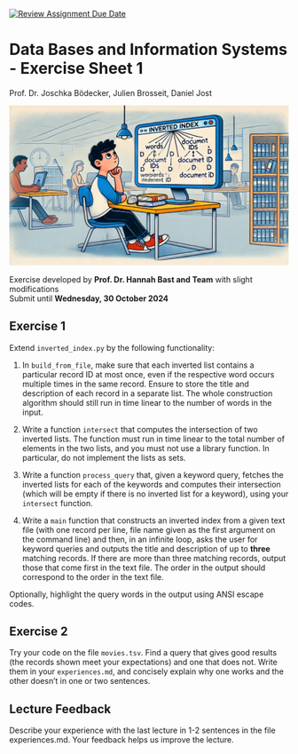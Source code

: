 [![Review Assignment Due Date](https://classroom.github.com/assets/deadline-readme-button-22041afd0340ce965d47ae6ef1cefeee28c7c493a6346c4f15d667ab976d596c.svg)](https://classroom.github.com/a/Ig6JJFeq)
# Data Bases and Information Systems - Exercise Sheet 1  
Prof. Dr. Joschka Bödecker, Julien Brosseit, Daniel Jost

![introduction image](./images/inverted_index.png)

Exercise developed by **Prof. Dr. Hannah Bast and Team** with slight modifications  
Submit until **Wednesday, 30 October 2024**

## Exercise 1

Extend `inverted_index.py` by the following functionality:

1. In `build_from_file`, make sure that each inverted list contains a particular record ID at most once, even if the respective word occurs multiple times in the same record. Ensure to store the title and description of each record in a separate list. The whole construction algorithm should still run in time linear to the number of words in the input.

2. Write a function `intersect` that computes the intersection of two inverted lists. The function must run in time linear to the total number of elements in the two lists, and you must not use a library function. In particular, do not implement the lists as sets.

3. Write a function `process_query` that, given a keyword query, fetches the inverted lists for each of the keywords and computes their intersection (which will be empty if there is no inverted list for a keyword), using your `intersect` function.

4. Write a `main` function that constructs an inverted index from a given text file (with one record per line, file name given as the first argument on the command line) and then, in an infinite loop, asks the user for keyword queries and outputs the title and description of up to **three** matching records. If there are more than three matching records, output those that come first in the text file. The order in the output should correspond to the order in the text file.

Optionally, highlight the query words in the output using ANSI escape codes.

## Exercise 2

Try your code on the file `movies.tsv`. Find a query that gives good results (the records shown meet your expectations) and one that does not. Write them in your `experiences.md`, and concisely explain why one works and the other doesn’t in one or two sentences.

## Lecture Feedback

Describe your experience with the last lecture in 1-2 sentences in the file experiences.md. Your feedback helps us improve the lecture.
